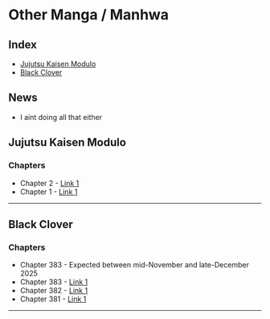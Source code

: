 # Other Manga / Manhwa

## Index
<ul>
  <li><a href="#jujutsu-kaisen-modulo">Jujutsu Kaisen Modulo</a></li>
  <li><a href="#black-clover">Black Clover</a></li>
</ul>


## News

- I aint doing all that either


## Jujutsu Kaisen Modulo
### Chapters

- Chapter 2 - [Link 1](https://tcbonepiecechapters.com/chapters/7893/jujutsu-kaisen-modulo-chapter-2) 
- Chapter 1 - [Link 1](https://mangaplus.shueisha.co.jp/viewer/1026614) 

--- 

## Black Clover
### Chapters


- Chapter 383 - Expected between mid-November and late-December 2025
- Chapter 383 - [Link 1](https://mangaplus.shueisha.co.jp/viewer/1026308?timestamp=1757833407572)
- Chapter 382 - [Link 1](https://mangaplus.shueisha.co.jp/viewer/1026307?timestamp=1757833376565)
- Chapter 381 - [Link 1](https://mangaplus.shueisha.co.jp/viewer/1026306?timestamp=1757833303221)

--- 